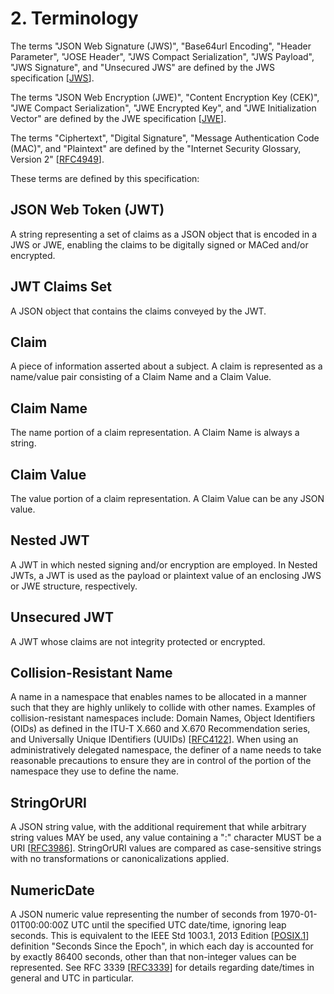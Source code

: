 # 2. Terminology

[ref-jws]: https://tools.ietf.org/html/rfc7519#ref-JWS

The terms "JSON Web Signature (JWS)", "Base64url Encoding", "Header
Parameter", "JOSE Header", "JWS Compact Serialization", "JWS
Payload", "JWS Signature", and "Unsecured JWS" are defined by the JWS
specification [[JWS][ref-jws]].

[ref-jwe]: https://tools.ietf.org/html/rfc7519#ref-JWE

The terms "JSON Web Encryption (JWE)", "Content Encryption Key
(CEK)", "JWE Compact Serialization", "JWE Encrypted Key", and "JWE
Initialization Vector" are defined by the JWE specification [[JWE][ref-jwe]].

[rfc4949]: https://tools.ietf.org/html/rfc4949

The terms "Ciphertext", "Digital Signature", "Message Authentication
Code (MAC)", and "Plaintext" are defined by the "Internet Security
Glossary, Version 2" [[RFC4949][rfc4949]].

These terms are defined by this specification:

## JSON Web Token (JWT)

A string representing a set of claims as a JSON object that is
encoded in a JWS or JWE, enabling the claims to be digitally
signed or MACed and/or encrypted.

## JWT Claims Set

A JSON object that contains the claims conveyed by the JWT.

## Claim

A piece of information asserted about a subject.  A claim is
represented as a name/value pair consisting of a Claim Name and a
Claim Value.

## Claim Name

The name portion of a claim representation.  A Claim Name is
always a string.

## Claim Value

The value portion of a claim representation.  A Claim Value can be
any JSON value.

## Nested JWT

A JWT in which nested signing and/or encryption are employed.  In
Nested JWTs, a JWT is used as the payload or plaintext value of an
enclosing JWS or JWE structure, respectively.

## Unsecured JWT

A JWT whose claims are not integrity protected or encrypted.

## Collision-Resistant Name

[rfc4122]: https://tools.ietf.org/html/rfc4122

A name in a namespace that enables names to be allocated in a
manner such that they are highly unlikely to collide with other
names.  Examples of collision-resistant namespaces include: Domain
Names, Object Identifiers (OIDs) as defined in the ITU-T X.660 and
X.670 Recommendation series, and Universally Unique IDentifiers
(UUIDs) [[RFC4122][rfc4122]].  When using an administratively delegated
namespace, the definer of a name needs to take reasonable
precautions to ensure they are in control of the portion of the
namespace they use to define the name.

## StringOrURI

[rfc3986]: https://tools.ietf.org/html/rfc3986

A JSON string value, with the additional requirement that while
arbitrary string values MAY be used, any value containing a ":"
character MUST be a URI [[RFC3986][rfc3986]].  StringOrURI values are
compared as case-sensitive strings with no transformations or
canonicalizations applied.

## NumericDate

[ref-posix]: https://tools.ietf.org/html/rfc7519#ref-POSIX.1
[rfc3986]: https://tools.ietf.org/html/rfc3339

A JSON numeric value representing the number of seconds from
1970-01-01T00:00:00Z UTC until the specified UTC date/time,
ignoring leap seconds.  This is equivalent to the IEEE Std 1003.1,
2013 Edition [[POSIX.1][ref-posix]] definition "Seconds Since the Epoch", in
which each day is accounted for by exactly 86400 seconds, other
than that non-integer values can be represented.  See RFC 3339
[[RFC3339][rfc3986]] for details regarding date/times in general and UTC in
particular.
